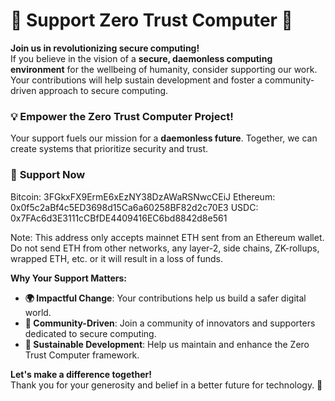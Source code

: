 # 🌟 Support Zero Trust Computer 🌟

**Join us in revolutionizing secure computing!**  
If you believe in the vision of a **secure, daemonless computing environment** for the wellbeing of humanity, consider supporting our work. Your contributions will help sustain development and foster a community-driven approach to secure computing.

### 💡 **Empower the Zero Trust Computer Project!**  
Your support fuels our mission for a **daemonless future**. Together, we can create systems that prioritize security and trust.

### 🔗 **Support Now**
Bitcoin: 3FGkxFX9ErmE6xEzNY38DzAWaRSNwcCEiJ 
Ethereum: 0x0f5c2aBf4c5ED3698d15Ca6a60258BF82d2c70E3 
USDC: 0x7FAc6d3E3111cCBfDE4409416EC6bd8842d8e561

Note: This address only accepts mainnet ETH sent from an Ethereum wallet. Do not send ETH from other networks, any layer-2, side chains, ZK-rollups, wrapped ETH, etc. or it will result in a loss of funds.

**Why Your Support Matters:**
- **🌍 Impactful Change**: Your contributions help us build a safer digital world.
- **🤝 Community-Driven**: Join a community of innovators and supporters dedicated to secure computing.
- **🚀 Sustainable Development**: Help us maintain and enhance the Zero Trust Computer framework.

**Let's make a difference together!**  
Thank you for your generosity and belief in a better future for technology. 🙌

